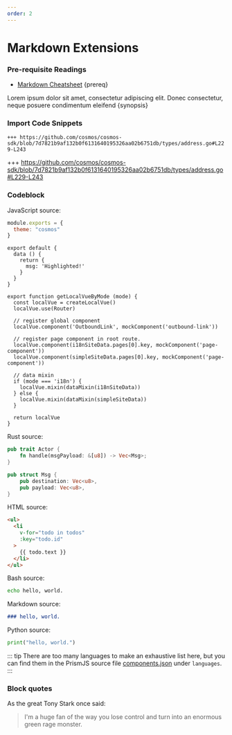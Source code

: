 ```yaml
---
order: 2
---
```


# Markdown Extensions

### Pre-requisite Readings

- [Markdown Cheatsheet](https://github.com/adam-p/markdown-here/wiki/Markdown-Cheatsheet) {prereq}

Lorem ipsum dolor sit amet, consectetur adipiscing elit. Donec consectetur, neque posuere condimentum eleifend {synopsis}

### Import Code Snippets

`+++ https://github.com/cosmos/cosmos-sdk/blob/7d7821b9af132b0f6131640195326aa02b6751db/types/address.go#L229-L243`

+++ https://github.com/cosmos/cosmos-sdk/blob/7d7821b9af132b0f6131640195326aa02b6751db/types/address.go#L229-L243

### Codeblock

JavaScript source:
```js
module.exports = {
  theme: "cosmos"
}
```

```js{4}
export default {
  data () {
    return {
      msg: 'Highlighted!'
    }
  }
}
```

```javascript{5-6,12-17,19}
export function getLocalVueByMode (mode) {
  const localVue = createLocalVue()
  localVue.use(Router)

  // register global component
  localVue.component('OutboundLink', mockComponent('outbound-link'))

  // register page component in root route.
  localVue.component(i18nSiteData.pages[0].key, mockComponent('page-component'))
  localVue.component(simpleSiteData.pages[0].key, mockComponent('page-component'))

  // data mixin
  if (mode === 'i18n') {
    localVue.mixin(dataMixin(i18nSiteData))
  } else {
    localVue.mixin(dataMixin(simpleSiteData))
  }

  return localVue
}
```

Rust source:
```rust
pub trait Actor {
    fn handle(msgPayload: &[u8]) -> Vec<Msg>;
}

pub struct Msg {
    pub destination: Vec<u8>,
    pub payload: Vec<u8>,
}
```

HTML source:
```html
<ul>
  <li
    v-for="todo in todos"
    :key="todo.id"
  >
    {{ todo.text }}
  </li>
</ul>
```

Bash source:
```bash
echo hello, world.
```

Markdown source:
```md
### hello, world.
```

Python source:
```python
print("hello, world.")
```

::: tip
There are too many languages to make an exhaustive list here, but you can find them in the PrismJS source file [components.json](https://github.com/PrismJS/prism/blob/master/components.json#L42) under `languages`.
:::

<!-- ## Next {hide}

Learn about [features](./03-features) {hide} -->

### Block quotes
As the great Tony Stark once said:

> I'm a huge fan of the way you lose control and turn into an enormous green rage monster.